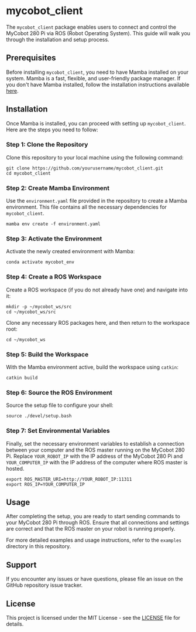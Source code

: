 
# mycobot_client
    
The `mycobot_client` package enables users to connect and control the MyCobot 280 Pi via ROS (Robot Operating System). This guide will walk you through the installation and setup process.
    
## Prerequisites
Before installing `mycobot_client`, you need to have Mamba installed on your system. Mamba is a fast, flexible, and user-friendly package manager. If you don't have Mamba installed, follow the installation instructions available [here](https://mamba.readthedocs.io/en/latest/installation.html).
    
## Installation
    
Once Mamba is installed, you can proceed with setting up `mycobot_client`. Here are the steps you need to follow:
    
### Step 1: Clone the Repository
    
Clone this repository to your local machine using the following command:

```
git clone https://github.com/yourusername/mycobot_client.git
cd mycobot_client
```
    
### Step 2: Create Mamba Environment
    
Use the `environment.yaml` file provided in the repository to create a Mamba environment. This file contains all the necessary dependencies for `mycobot_client`.
    
```
mamba env create -f environment.yaml
```
    
### Step 3: Activate the Environment
    
Activate the newly created environment with Mamba:
    
```
conda activate mycobot_env
```
    
### Step 4: Create a ROS Workspace
    
Create a ROS workspace (if you do not already have one) and navigate into it:
    
```
mkdir -p ~/mycobot_ws/src
cd ~/mycobot_ws/src
```
    
Clone any necessary ROS packages here, and then return to the workspace root:
    
```
cd ~/mycobot_ws
```
    
### Step 5: Build the Workspace
    
With the Mamba environment active, build the workspace using `catkin`:
    
```
catkin build
```
    
### Step 6: Source the ROS Environment
    
Source the setup file to configure your shell:
    
```
source ./devel/setup.bash
```
    
### Step 7: Set Environmental Variables
    
Finally, set the necessary environment variables to establish a connection between your computer and the ROS master running on the MyCobot 280 Pi. Replace `YOUR_ROBOT_IP` with the IP address of the MyCobot 280 Pi and `YOUR_COMPUTER_IP` with the IP address of the computer where ROS master is hosted.
    
```
export ROS_MASTER_URI=http://YOUR_ROBOT_IP:11311
export ROS_IP=YOUR_COMPUTER_IP
```
    
## Usage
    
After completing the setup, you are ready to start sending commands to your MyCobot 280 Pi through ROS. Ensure that all connections and settings are correct and that the ROS master on your robot is running properly.
    
For more detailed examples and usage instructions, refer to the `examples` directory in this repository.
    
## Support
    
If you encounter any issues or have questions, please file an issue on the GitHub repository issue tracker.
    
## License
    
This project is licensed under the MIT License - see the [LICENSE](LICENSE) file for details.


